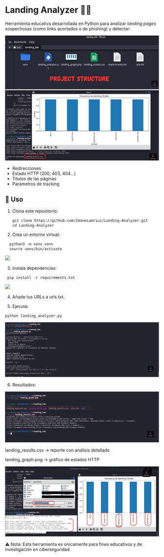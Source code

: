 # Landing Analyzer 🕵️‍♂️

Herramienta educativa desarrollada en Python para analizar *landing pages* sospechosas (como links acortados o de phishing) y detectar:

<img src="images/1Project-Structure.png">

<img src="images/2graph.png">

- Redirecciones
- Estado HTTP (200, 403, 404…)
- Títulos de las páginas
- Parámetros de tracking


## 🚀 Uso
1. Clona este repositorio:
   ```
   git clone https://github.com/ImaneLamriui/Landing-Analyzer.git
   cd Landing-Analyzer
   ```
2. Crea un entorno virtual:
 ```
   python3 -m venv venv
   source venv/bin/activate
 ```
<img src="images/3venv.png">

3. Instala dependencias:
   
 ```
  pip install -r requirements.txt
 ```

<img src="images/4venv.png">

4. Añade tus URLs a urls.txt.

5. Ejecuta:
 ```
python landing_analyzer.py

```
<img src="images/5landingscript.png">  

6. Resultados:

<img src="images/6csv.png">

landing_results.csv → reporte con análisis detallado

landing_graph.png → gráfico de estados HTTP

<img src="images/finalResult.png">

⚠️ Nota: Esta herramienta es únicamente para fines educativos y de investigación en ciberseguridad.
   
